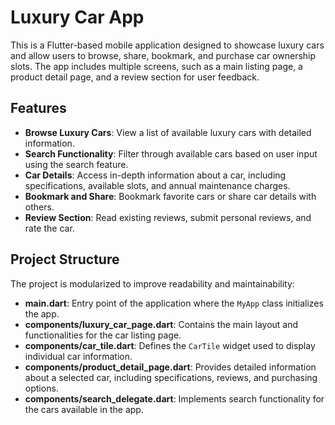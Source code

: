 # Luxury Car App

This is a Flutter-based mobile application designed to showcase luxury cars and allow users to browse, share, bookmark, and purchase car ownership slots. The app includes multiple screens, such as a main listing page, a product detail page, and a review section for user feedback.

## Features

- **Browse Luxury Cars**: View a list of available luxury cars with detailed information.
- **Search Functionality**: Filter through available cars based on user input using the search feature.
- **Car Details**: Access in-depth information about a car, including specifications, available slots, and annual maintenance charges.
- **Bookmark and Share**: Bookmark favorite cars or share car details with others.
- **Review Section**: Read existing reviews, submit personal reviews, and rate the car.

## Project Structure

The project is modularized to improve readability and maintainability:

- **main.dart**: Entry point of the application where the `MyApp` class initializes the app.
- **components/luxury_car_page.dart**: Contains the main layout and functionalities for the car listing page.
- **components/car_tile.dart**: Defines the `CarTile` widget used to display individual car information.
- **components/product_detail_page.dart**: Provides detailed information about a selected car, including specifications, reviews, and purchasing options.
- **components/search_delegate.dart**: Implements search functionality for the cars available in the app.
